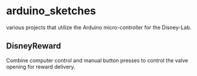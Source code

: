 # arduino_sketches
various projects that utilize the Arduino micro-controller for the Disney-Lab.


## DisneyReward

Combine computer control and manual button presses to control the valve opening for reward delivery.